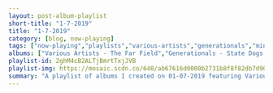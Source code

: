 ```yaml
---
layout: post-album-playlist
short-title: "1-7-2019"
title: "1-7-2019"
category: [blog, now-playing]
tags: ["now-playing","playlists","various-artists","generationals","minus-the-bear","minus-the-bear","lawrence-arabia","iona-grove","the-story-so-far","various-artists","animals-as-leaders","various-artists","father-john-misty","deerhunter"]
albums: ["Various Artists - The Far Field","Generationals - State Dogs: Singles 2017-18","Minus the Bear - Lost Loves","Minus the Bear - Fair Enough","Lawrence Arabia - Chant Darling","Iona Grove - Breathe","The Story So Far - What You Don't See","Various Artists - Homey","Animals As Leaders - The Madness Of Many","Various Artists - New Levels New Devils","Father John Misty - Pure Comedy","Deerhunter - Halcyon Digest"]
playlist-id: 2ghM4cB2ALTjBmrtTxjJVB
playlist-img: https://mosaic.scdn.co/640/ab67616d0000b2731b8f8f82db7d9071b7b068e0ab67616d0000b27350d2576d1274c28ce2d1599dab67616d0000b273de03ce39d10cceeceb29290bab67616d0000b273e7f554f773aab772d77ce316
summary: "A playlist of albums I created on 01-07-2019 featuring Various Artists, Generationals, Minus the Bear, Minus the Bear, Lawrence Arabia, Iona Grove, The Story So Far, Various Artists, Animals As Leaders, Various Artists, Father John Misty, and Deerhunter"
---
```

